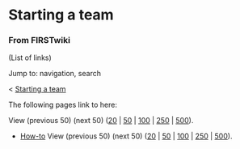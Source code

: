 # Starting a team

### From FIRSTwiki

(List of links)

Jump to: navigation, search

&lt; [Starting a team](/index.php?title=Starting_a_team&redirect=no "Starting
a team" )  

The following pages link to here:

View (previous 50) (next 50)
([20](/index.php?title=Special:Whatlinkshere/Starting_a_team&limit=20&from=0
"Special:Whatlinkshere/Starting a team" ) |
[50](/index.php?title=Special:Whatlinkshere/Starting_a_team&limit=50&from=0
"Special:Whatlinkshere/Starting a team" ) |
[100](/index.php?title=Special:Whatlinkshere/Starting_a_team&limit=100&from=0
"Special:Whatlinkshere/Starting a team" ) |
[250](/index.php?title=Special:Whatlinkshere/Starting_a_team&limit=250&from=0
"Special:Whatlinkshere/Starting a team" ) |
[500](/index.php?title=Special:Whatlinkshere/Starting_a_team&limit=500&from=0
"Special:Whatlinkshere/Starting a team" )).

  * [How-to](How-to "How-to" )
View (previous 50) (next 50)
([20](/index.php?title=Special:Whatlinkshere/Starting_a_team&limit=20&from=0
"Special:Whatlinkshere/Starting a team" ) |
[50](/index.php?title=Special:Whatlinkshere/Starting_a_team&limit=50&from=0
"Special:Whatlinkshere/Starting a team" ) |
[100](/index.php?title=Special:Whatlinkshere/Starting_a_team&limit=100&from=0
"Special:Whatlinkshere/Starting a team" ) |
[250](/index.php?title=Special:Whatlinkshere/Starting_a_team&limit=250&from=0
"Special:Whatlinkshere/Starting a team" ) |
[500](/index.php?title=Special:Whatlinkshere/Starting_a_team&limit=500&from=0
"Special:Whatlinkshere/Starting a team" )).

